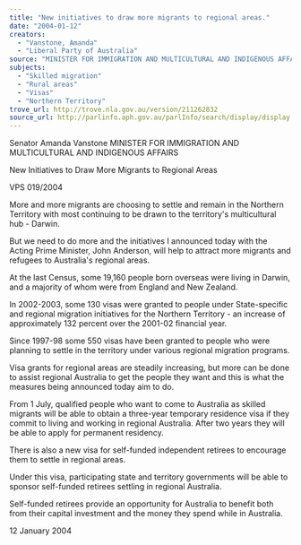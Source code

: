 ```yaml
---
title: "New initiatives to draw more migrants to regional areas."
date: "2004-01-12"
creators:
  - "Vanstone, Amanda"
  - "Liberal Party of Australia"
source: "MINISTER FOR IMMIGRATION AND MULTICULTURAL AND INDIGENOUS AFFAIRS"
subjects:
  - "Skilled migration"
  - "Rural areas"
  - "Visas"
  - "Northern Territory"
trove_url: http://trove.nla.gov.au/version/211262832
source_url: http://parlinfo.aph.gov.au/parlInfo/search/display/display.w3p;query=Id%3A%22media/pressrel/0TCB6%22
---
```


 Senator Amanda Vanstone  MINISTER FOR IMMIGRATION AND MULTICULTURAL AND INDIGENOUS AFFAIRS 

 New Initiatives to Draw More Migrants to Regional Areas 

 VPS 019/2004

 More and more migrants are choosing to settle and remain in the Northern Territory with most continuing to be drawn to the  territory's multicultural hub - Darwin.

 But we need to do more and the initiatives I announced today with the Acting Prime Minister, John Anderson, will help to  attract more migrants and refugees to Australia's regional areas.

 At the last Census, some 19,160 people born overseas were living in Darwin, and a majority of whom were from England and  New Zealand.

 In 2002-2003, some 130 visas were granted to people under State-specific and regional migration initiatives for the Northern  Territory - an increase of approximately 132 percent over the 2001-02 financial year. 

 Since 1997-98 some 550 visas have been granted to people who were planning to settle in the territory under various regional  migration programs.

 Visa grants for regional areas are steadily increasing, but more can be done to assist regional Australia to get the people they  want and this is what the measures being announced today aim to do.

 From 1 July, qualified people who want to come to Australia as skilled migrants will be able to obtain a three-year temporary  residence visa if they commit to living and working in regional Australia. After two years they will be able to apply for  permanent residency.

 There is also a new visa for self-funded independent retirees to encourage them to settle in regional areas.

 Under this visa, participating state and territory governments will be able to sponsor self-funded retirees settling in regional  Australia. 

 Self-funded retirees provide an opportunity for Australia to benefit both from their capital investment and the money they  spend while in Australia.

 12 January 2004

